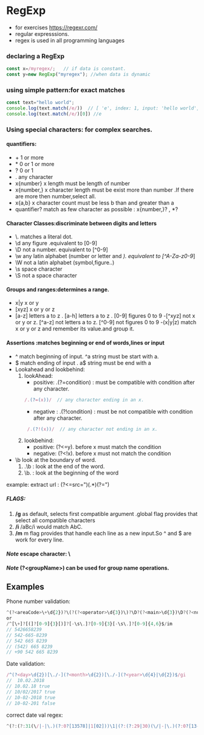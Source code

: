 # RegExp
- for exercises https://regexr.com/
- regular expresssions.
- regex is used  in all programming languages
### declaring a RegExp
```javascript
const x=/myregex/;   // if data is constant.
const y=new RegExp("myregex"); //when data is dynamic
```

### using simple pattern:for exact matches
```javascript
const text="hello world";
console.log(text.match(/e/))  // [ 'e', index: 1, input: 'hello world', groups: undefined ]
console.log(text.match(/e/)[0]) //e
```

### Using special characters: for complex searches.

#### **quantifiers**:
-  \+  1 or more
- \*   0 or 1 or more
- ?   0 or 1
- .  any character
- x{number} x length must be length of number 
- x{number,} x character length must be exist more than number   .If there are more then number,select all.
- x{a,b} x character count must be less b than and greater than a
- quantifier? match as few character as possible :  x{number,}?  , \*?

#### **Character Classes:discriminate between digits and letters**
- \\.  matches a literal dot.
- \d any figure .equivalent to [0-9]
- \D not a number. equivalent to [^0-9]
- \w any latin alphabet (number or letter and _). equivalent to [^A-Za-z0-9_]
- \W  not a latin alphabet (symbol,figure..) 
- \s space character
- \S not a space character

#### **Groups and ranges**:determines a range.
- x|y x or y
- [xyz] x or y or z
- [a-z] letters a to z . [a-h] letters a to z . [0-9] figures 0 to 9
-[^xyz] not x or y or z.  [^a-z] not letters a to z. [^0-9] not figures 0 to 9
-(x|y|z) match x or y or z and remember its value.and group it.

#### **Assertions** :matches beginning or end of words,lines or input
- ^ match beginning of input. ^a  string must be  start with a.
- \$ match ending of input . a$ string must be end with a
- Lookahead and lookbehind:
     1. lookAhead:  
         - positive: .(?=condition) : must be compatible with condition after any character.
         ```javascript
         /.(?=(x))/  // any character ending in an x.
         ```
         - negative : .(?!condition) : must be not compatible with condition after any character.
        ```javascript
         /.(?!(x))/  // any character not ending in an x.
         ```
    2. lookbehind:
         - positive: (?<=y). before x must match the condition
         - negative: (?<!x). before x must not match the condition
- \b look at the boundary of word.
     1. .\b : look at the end of the word.
     2. \b. : look at the beginning of the word 

example: extract url : (?<=src=")(.*)(?=")

##### **FLAGS**:
1. **/g**   as default, selects first compatible argument .global flag provides that select all compatible characters
2. **/i**        /aBc/i would match AbC.
3. **/m** m flag provides that handle each line as a new input.So ^ and $ are work for every line.

#### *Note* escape character: \ 
#### *Note* (?\<groupName\>) can be used for group name operations.

## Examples
Phone number validation:
```javascript
^(?<areaCode>\+\d{2})?\(?(?<operator>\d{3})\)?\D?(?<main>\d{3})\D?(?<number>\d{4}) 
or
/^[\+]?[(]?[0-9]{3}[)]?[-\s\.]?[0-9]{3}[-\s\.]?[0-9]{4,6}$/im  
// 5426658239
// 542-665-8239
// 542 665 8239
// (542) 665 8239
// +90 542 665 8239
```

Date validation:
```javascript
/^(?<day>\d{2})[\./-](?<month>\d{2})[\./-](?<year>\d{4}|\d{2})$/gi
//  10.02.2018
// 10.02.18 true
// 10/02/2017 true
// 10-02-2018 true
// 10-02-201 false 
```

correct date val regex: 
```javascript
^(?:(?:31(\/|-|\.)(?:0?[13578]|1[02]))\1|(?:(?:29|30)(\/|-|\.)(?:0?[13-9]|1[0-2])\2))(?:(?:1[6-9]|[2-9]\d)?\d{2})$|^(?:29(\/|-|\.)0?2\3(?:(?:(?:1[6-9]|[2-9]\d)?(?:0[48]|[2468][048]|[13579][26])|(?:(?:16|[2468][048]|[3579][26])00))))$|^(?:0?[1-9]|1\d|2[0-8])(\/|-|\.)(?:(?:0?[1-9])|(?:1[0-2]))\4(?:(?:1[6-9]|[2-9]\d)?\d{2})$
```